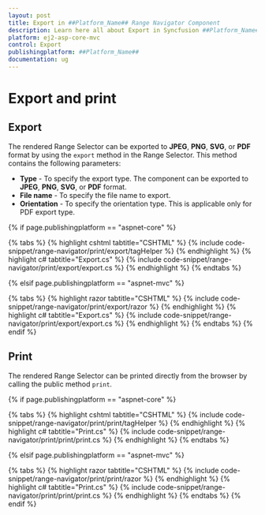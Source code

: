 ```yaml
---
layout: post
title: Export in ##Platform_Name## Range Navigator Component
description: Learn here all about Export in Syncfusion ##Platform_Name## Range Navigator component of Syncfusion Essential JS 2 and more.
platform: ej2-asp-core-mvc
control: Export
publishingplatform: ##Platform_Name##
documentation: ug
---
```



# Export and print

## Export

The rendered Range Selector can be exported to **JPEG**, **PNG**, **SVG**, or **PDF** format by using the `export` method in the Range Selector. This method contains the following parameters:

* **Type** - To specify the export type. The component can be exported to **JPEG**, **PNG**, **SVG**, or **PDF** format.
* **File name** - To specify the file name to export.
* **Orientation** - To specify the orientation type. This is applicable only for PDF export type.

{% if page.publishingplatform == "aspnet-core" %}

{% tabs %}
{% highlight cshtml tabtitle="CSHTML" %}
{% include code-snippet/range-navigator/print/export/tagHelper %}
{% endhighlight %}
{% highlight c# tabtitle="Export.cs" %}
{% include code-snippet/range-navigator/print/export/export.cs %}
{% endhighlight %}
{% endtabs %}

{% elsif page.publishingplatform == "aspnet-mvc" %}

{% tabs %}
{% highlight razor tabtitle="CSHTML" %}
{% include code-snippet/range-navigator/print/export/razor %}
{% endhighlight %}
{% highlight c# tabtitle="Export.cs" %}
{% include code-snippet/range-navigator/print/export/export.cs %}
{% endhighlight %}
{% endtabs %}
{% endif %}



## Print

The rendered Range Selector can be printed directly from the browser by calling the public method `print`.

{% if page.publishingplatform == "aspnet-core" %}

{% tabs %}
{% highlight cshtml tabtitle="CSHTML" %}
{% include code-snippet/range-navigator/print/print/tagHelper %}
{% endhighlight %}
{% highlight c# tabtitle="Print.cs" %}
{% include code-snippet/range-navigator/print/print/print.cs %}
{% endhighlight %}
{% endtabs %}

{% elsif page.publishingplatform == "aspnet-mvc" %}

{% tabs %}
{% highlight razor tabtitle="CSHTML" %}
{% include code-snippet/range-navigator/print/print/razor %}
{% endhighlight %}
{% highlight c# tabtitle="Print.cs" %}
{% include code-snippet/range-navigator/print/print/print.cs %}
{% endhighlight %}
{% endtabs %}
{% endif %}

